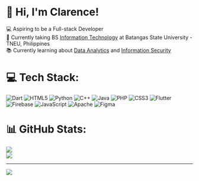 # 👋 Hi, I'm Clarence!</br>
💻 Aspiring to be a Full-stack Developer</br>
🏬 Currently taking BS [Information Technology](https://youtu.be/XZrckLYqdys?si=N6fmIfA13jzuT0sp) at Batangas State University - TNEU, Philippines</br>
📚 Currently learning about [Data Analytics](https://youtu.be/yZvFH7B6gKI?si=SzSjhlMLt7hbKc9x) and [Information Security](https://youtu.be/WrsPDjyV5xQ?si=M4KV35rcMDdQS3W6)</br>

# 💻 Tech Stack:
![Dart](https://img.shields.io/badge/dart-%230175C2.svg?style=for-the-badge&logo=dart&logoColor=white) ![HTML5](https://img.shields.io/badge/html5-%23E34F26.svg?style=for-the-badge&logo=html5&logoColor=white) ![Python](https://img.shields.io/badge/python-3670A0?style=for-the-badge&logo=python&logoColor=ffdd54) ![C++](https://img.shields.io/badge/c++-%2300599C.svg?style=for-the-badge&logo=c%2B%2B&logoColor=white) ![Java](https://img.shields.io/badge/java-%23ED8B00.svg?style=for-the-badge&logo=openjdk&logoColor=white) ![PHP](https://img.shields.io/badge/php-%23777BB4.svg?style=for-the-badge&logo=php&logoColor=white) ![CSS3](https://img.shields.io/badge/css3-%231572B6.svg?style=for-the-badge&logo=css3&logoColor=white) ![Flutter](https://img.shields.io/badge/Flutter-%2302569B.svg?style=for-the-badge&logo=Flutter&logoColor=white) ![Firebase](https://img.shields.io/badge/firebase-%23039BE5.svg?style=for-the-badge&logo=firebase) ![JavaScript](https://img.shields.io/badge/javascript-%23323330.svg?style=for-the-badge&logo=javascript&logoColor=%23F7DF1E) ![Apache](https://img.shields.io/badge/apache-%23D42029.svg?style=for-the-badge&logo=apache&logoColor=white) ![Figma](https://img.shields.io/badge/figma-%23F24E1E.svg?style=for-the-badge&logo=figma&logoColor=white)
# 📊 GitHub Stats:
![](https://github-readme-stats.vercel.app/api?username=Franzmarlo&theme=chartreuse-dark&hide_border=false&include_all_commits=true&count_private=false)<br/>
![](https://github-readme-stats.vercel.app/api/top-langs/?username=Franzmarlo&theme=chartreuse-dark&hide_border=false&include_all_commits=true&count_private=false&layout=compact)

---
[![](https://visitcount.itsvg.in/api?id=Franzmarlo&icon=0&color=0)](https://visitcount.itsvg.in)

<!-- Proudly created with GPRM ( https://gprm.itsvg.in ) -->
